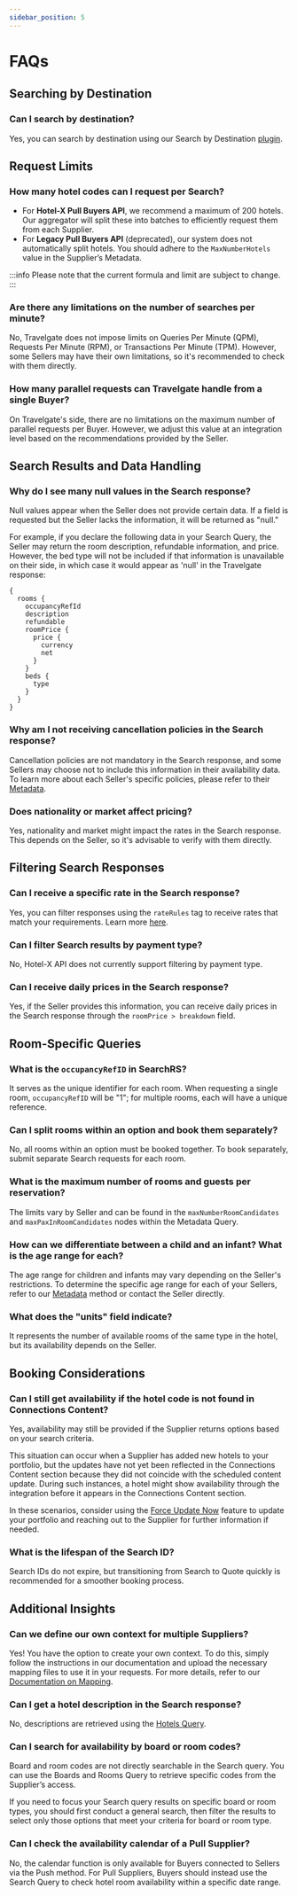 ```yaml
---
sidebar_position: 5
---
```


# FAQs

## Searching by Destination

### Can I search by destination?
Yes, you can search by destination using our Search by Destination [plugin](/docs/apis/for-buyers/hotel-x-pull-buyers-api/plugins/search-by-destination).

## Request Limits

### How many hotel codes can I request per Search?
- For **Hotel-X Pull Buyers API**, we recommend a maximum of 200 hotels. Our aggregator will split these into batches to efficiently request them from each Supplier.
- For **Legacy Pull Buyers API** (deprecated), our system does not automatically split hotels. You should adhere to the `MaxNumberHotels` value in the Supplier’s Metadata.

:::info
Please note that the current formula and limit are subject to change.
:::

### Are there any limitations on the number of searches per minute?
No, Travelgate does not impose limits on Queries Per Minute (QPM), Requests Per Minute (RPM), or Transactions Per Minute (TPM). However, some Sellers may have their own limitations, so it's recommended to check with them directly.

### How many parallel requests can Travelgate handle from a single Buyer?
On Travelgate's side, there are no limitations on the maximum number of parallel requests per Buyer. However, we adjust this value at an integration level based on the recommendations provided by the Seller.

## Search Results and Data Handling

### Why do I see many null values in the Search response?
Null values appear when the Seller does not provide certain data. If a field is requested but the Seller lacks the information, it will be returned as "null."

For example, if you declare the following data in your Search Query, the Seller may return the room description, refundable information, and price. However, the bed type will not be included if that information is unavailable on their side, in which case it would appear as 'null' in the Travelgate response:
```
{
  rooms {
    occupancyRefId
    description
    refundable
    roomPrice {
      price {
        currency
        net
      }
    }
    beds {
      type
    }
  }
}
```
### Why am I not receiving cancellation policies in the Search response?
Cancellation policies are not mandatory in the Search response, and some Sellers may choose not to include this information in their availability data. To learn more about each Seller's specific policies, please refer to their [Metadata](/kb/connectivity-products/for-buyers/hotel-x/content/metadata).

### Does nationality or market affect pricing?
Yes, nationality and market might impact the rates in the Search response. This depends on the Seller, so it's advisable to verify with them directly.

## Filtering Search Responses

### Can I receive a specific rate in the Search response?
Yes, you can filter responses using the `rateRules` tag to receive rates that match your requirements. Learn more [here](/kb/connectivity-products/for-buyers/hotel-x/booking-flow/search/search-filters).

### Can I filter Search results by payment type?
No, Hotel-X API does not currently support filtering by payment type.

### Can I receive daily prices in the Search response?
Yes, if the Seller provides this information, you can receive daily prices in the Search response through the `roomPrice > breakdown` field.


## Room-Specific Queries

### What is the `occupancyRefID` in SearchRS?
It serves as the unique identifier for each room. When requesting a single room, `occupancyRefID` will be "1"; for multiple rooms, each will have a unique reference.

### Can I split rooms within an option and book them separately?
No, all rooms within an option must be booked together. To book separately, submit separate Search requests for each room.

### What is the maximum number of rooms and guests per reservation?
The limits vary by Seller and can be found in the `maxNumberRoomCandidates` and `maxPaxInRoomCandidates` nodes within the Metadata Query.

### How can we differentiate between a child and an infant? What is the age range for each?
The age range for children and infants may vary depending on the Seller's restrictions. To determine the specific age range for each of your Sellers, refer to our [Metadata](/docs/apis/for-buyers/hotel-x-pull-buyers-api/content/metadata) method or contact the Seller directly.

### What does the "units" field indicate?
It represents the number of available rooms of the same type in the hotel, but its availability depends on the Seller.

## Booking Considerations

### Can I still get availability if the hotel code is not found in Connections Content?
Yes, availability may still be provided if the Supplier returns options based on your search criteria.

This situation can occur when a Supplier has added new hotels to your portfolio, but the updates have not yet been reflected in the Connections Content section because they did not coincide with the scheduled content update. During such instances, a hotel might show availability through the integration before it appears in the Connections Content section.

In these scenarios, consider using the [Force Update Now](/kb/app-features/connections/connections-content/content-management#how-can-i-use-the-force-update-now-functionality) feature to update your portfolio and reaching out to the Supplier for further information if needed.

### What is the lifespan of the Search ID?
Search IDs do not expire, but transitioning from Search to Quote quickly is recommended for a smoother booking process.

## Additional Insights

### Can we define our own context for multiple Suppliers?
Yes! You have the option to create your own context. To do this, simply follow the instructions in our documentation and upload the necessary mapping files to use it in your requests. For more details, refer to our [Documentation on Mapping](/docs/apis/for-buyers/hotel-x-pull-buyers-api/plugins/mapping).


### Can I get a hotel description in the Search response?
No, descriptions are retrieved using the [Hotels Query](/kb/connectivity-products/for-buyers/hotel-x/content/hotels).

### Can I search for availability by board or room codes?
Board and room codes are not directly searchable in the Search query. You can use the Boards and Rooms Query to retrieve specific codes from the Supplier’s access.

If you need to focus your Search query results on specific board or room types, you should first conduct a general search, then filter the results to select only those options that meet your criteria for board or room type.

### Can I check the availability calendar of a Pull Supplier?
No, the calendar function is only available for Buyers connected to Sellers via the Push method. For Pull Suppliers, Buyers should instead use the Search Query to check hotel room availability within a specific date range.